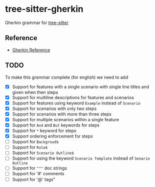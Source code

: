 # tree-sitter-gherkin

Gherkin grammar for [tree-sitter](https://github.com/tree-sitter/tree-sitter)

## Reference

- [Gherkin Reference](https://cucumber.io/docs/gherkin/reference/)

## TODO

To make this grammar complete (for english) we need to add

- [x] Support for features with a single scenario with single line titles and given when then steps
- [x] Support for multiline descriptions for features and scenarios
- [x] Support for features using keyword `Example` instead of `Scenario`
- [x] Support for scenarios with only two steps
- [x] Support for scenarios with more than three steps
- [x] Support for multiple scenarios within a single feature
- [x] Support for `And` and `But` keywords for steps
- [x] Support for `*` keyword for steps
- [x] Support ordering enforcement for steps
- [ ] Support for `Backgroud`s
- [ ] Support for `Rule`s
- [ ] Support for `Scenario Outline`s
- [ ] Support for using the keyword `Scenario Template` instead of `Senario Outline`
- [ ] Support for `"""` doc strings
- [ ] Support for '#' comments
- [ ] Support for '@' tags"
